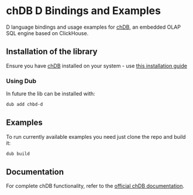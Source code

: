 # chDB D Bindings and Examples

D language bindings and usage examples for [chDB](https://github.com/chdb-io/chdb), an embedded OLAP SQL engine based on ClickHouse.

## Installation of the library

Ensure you have [chDB](https://github.com/chdb-io/chdb) installed on your system - use [this installation guide](https://clickhouse.com/docs/chdb/install/c)

### Using Dub
In future the lib can be installed with:
```bash
dub add chbd-d
```

## Examples
To run currently available examples you need just clone the repo and build it:
```bash
dub build
```

## Documentation
For complete chDB functionality, refer to the [official chDB documentation](https://clickhouse.com/docs/chdb).
